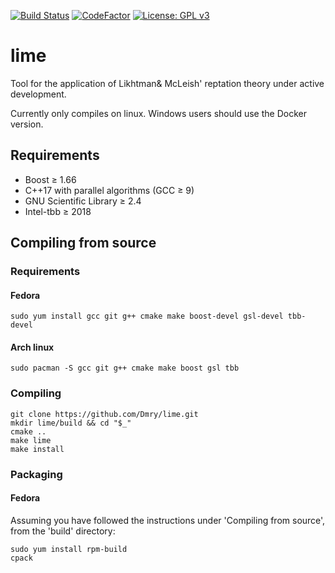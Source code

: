 [![Build Status](https://api.travis-ci.org/Dmry/lime.svg?branch=master)](https://travis-ci.org/Dmry/lime) [![CodeFactor](https://www.codefactor.io/repository/github/dmry/lime/badge/master)](https://www.codefactor.io/repository/github/dmry/lime/overview/master) [![License: GPL v3](https://img.shields.io/badge/License-GPLv3-blue.svg)](https://www.gnu.org/licenses/gpl-3.0)
 
# lime
Tool for the application of Likhtman&amp; McLeish' reptation theory under active development.

Currently only compiles on linux. Windows users should use the Docker version.

## Requirements

* Boost &ge; 1.66
* C++17 with parallel algorithms (GCC &ge; 9)
* GNU Scientific Library &ge; 2.4
* Intel-tbb &ge; 2018

## Compiling from source

### Requirements

#### Fedora
```
sudo yum install gcc git g++ cmake make boost-devel gsl-devel tbb-devel
```

#### Arch linux
```
sudo pacman -S gcc git g++ cmake make boost gsl tbb
```

### Compiling
```
git clone https://github.com/Dmry/lime.git
mkdir lime/build && cd "$_"
cmake ..
make lime
make install
```

### Packaging

#### Fedora
Assuming you have followed the instructions under 'Compiling from source', from the 'build' directory:
```
sudo yum install rpm-build
cpack
```
